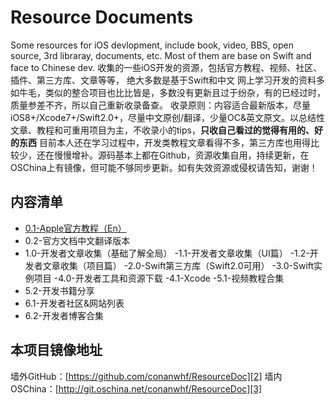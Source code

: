 # Resource Documents
Some resources for iOS devlopment, include book, video, BBS, open source, 3rd libraray, documents, etc. Most of them are base on Swift and face to Chinese dev.
收集的一些iOS开发的资源，包括官方教程、视频、社区、插件、第三方库、文章等等， 绝大多数是基于Swift和中文
网上学习开发的资料多如牛毛，类似的整合项目也比比皆是，多数没有更新且过于纷杂，有的已经过时，质量参差不齐，所以自己重新收录备查。
收录原则：内容适合最新版本，尽量iOS8+/Xcode7+/Swift2.0+，尽量中文原创/翻译，少量OC&英文原文。以总结性文章、教程和可重用项目为主，不收录小的tips，**只收自己看过的觉得有用的、好的东西**
目前本人还在学习过程中，开发类教程文章看得不多，第三方库也用得比较少，还在慢慢增补。源码基本上都在Github，资源收集自用，持续更新，在OSChina上有镜像，但可能不够同步更新。如有失效资源或侵权请告知，谢谢！

## 内容清单
- [0.1-Apple官方教程（En）][1]
- 0.2-官方文档中文翻译版本
- 1.0-开发者文章收集（基础了解全局）
-1.1-开发者文章收集（UI篇）
-1.2-开发者文章收集（项目篇）
-2.0-Swift第三方库（Swift2.0可用）
-3.0-Swift实例项目
-4.0-开发者工具和资源下载
-4.1-Xcode
-5.1-视频教程合集
- 5.2-开发书籍分享
- 6.1-开发者社区&网站列表
- 6.2-开发者博客合集


## 本项目镜像地址
墙外GitHub：[https://github.com/conanwhf/ResourceDoc][2]
墙内OSChina：[http://git.oschina.net/conanwhf/ResourceDoc][3]

[1]:	0.1fromApple.md
[2]:	https://github.com/conanwhf/ResourceDoc
[3]:	http://git.oschina.net/conanwhf/ResourceDoc